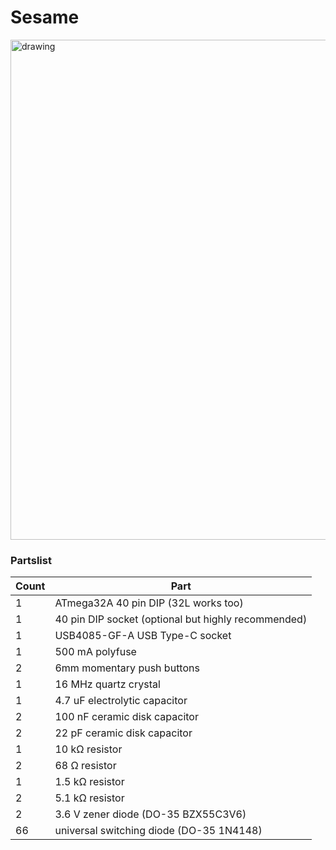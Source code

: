 # Sesame

<img src="https://i.imgur.com/bQU1XQh.jpg" alt="drawing" width="800"/>

### Partslist
 |Count|Part|
 |-|-|
 |1|ATmega32A 40 pin DIP (32L works too)|
 |1|40 pin DIP socket (optional but highly recommended)|
 |1|USB4085-GF-A USB Type-C socket|
 |1|500 mA polyfuse|
 |2|6mm momentary push buttons|
 |1|16 MHz quartz crystal|
 |1|4.7 uF electrolytic capacitor|
 |2|100 nF ceramic disk capacitor|
 |2|22 pF ceramic disk capacitor|
 |1|10 kΩ resistor|
 |2|68 Ω resistor|
 |1|1.5 kΩ resistor|
 |2|5.1 kΩ resistor|
 |2|3.6 V zener diode (DO-35 BZX55C3V6)|
 |66|universal switching diode (DO-35 1N4148)|
